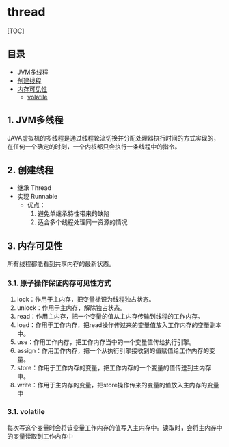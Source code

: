 # thread

[TOC]

## 目录
- [JVM多线程](#1-JVM多线程)
- [创建线程](#2-创建线程)
- [内存可见性](#3-内存可见性)
  - [volatile](#31-volatile)

## 1. JVM多线程
JAVA虚拟机的多线程是通过线程轮流切换并分配处理器执行时间的方式实现的，在任何一个确定的时刻，一个内核都只会执行一条线程中的指令。

## 2. 创建线程
- 继承 Thread
- 实现 Runnable
  - 优点：
    1. 避免单继承特性带来的缺陷
    2. 适合多个线程处理同一资源的情况
   
## 3. 内存可见性
所有线程都能看到共享内存的最新状态。

### 3.1. 原子操作保证内存可见性方式
1. lock：作用于主内存，把变量标识为线程独占状态。
2. unlock：作用于主内存，解除独占状态。
3. read：作用主内存，把一个变量的值从主内存传输到线程的工作内存。
4. load：作用于工作内存，把read操作传过来的变量值放入工作内存的变量副本中。
5. use：作用工作内存，把工作内存当中的一个变量值传给执行引擎。
6. assign：作用工作内存，把一个从执行引擎接收到的值赋值给工作内存的变量。
7. store：作用于工作内存的变量，把工作内存的一个变量的值传送到主内存中。
8. write：作用于主内存的变量，把store操作传来的变量的值放入主内存的变量中

### 3.1. volatile
每次写这个变量时会将该变量工作内存的值写入主内存中。读取时，会将主内存中的变量读取到工作内存中